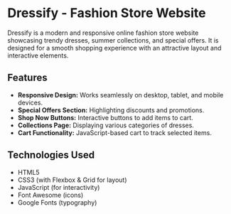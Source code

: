 # Dressify - Fashion Store Website

Dressify is a modern and responsive online fashion store website showcasing trendy dresses, summer collections, and special offers. It is designed for a smooth shopping experience with an attractive layout and interactive elements.

## Features

- **Responsive Design:** Works seamlessly on desktop, tablet, and mobile devices.
- **Special Offers Section:** Highlighting discounts and promotions.
- **Shop Now Buttons:** Interactive buttons to add items to cart.
- **Collections Page:** Displaying various categories of dresses.
- **Cart Functionality:** JavaScript-based cart to track selected items.

## Technologies Used

- HTML5
- CSS3 (with Flexbox & Grid for layout)
- JavaScript (for interactivity)
- Font Awesome (icons)
- Google Fonts (typography)

